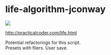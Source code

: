 # life-algorithm-jconway
![](https://upload.wikimedia.org/wikipedia/commons/e/e5/Gospers_glider_gun.gif) 

http://practicalcoder.com/life.html

Potential refactorings for this script.  
Presets with fliers.
User save.
